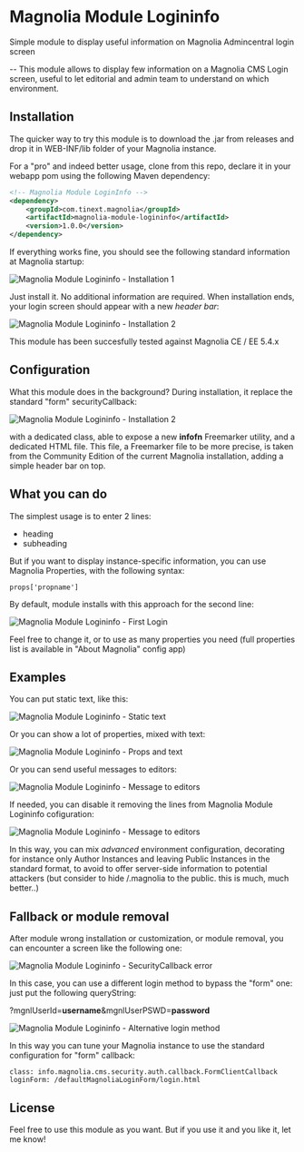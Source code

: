 # Magnolia Module Logininfo
Simple module to display useful information on Magnolia Admincentral login screen

--
This module allows to display few information on a Magnolia CMS Login screen, useful to let editorial and admin team to understand on which environment.

## Installation

The quicker way to try this module is to download the .jar from releases and drop it in WEB-INF/lib folder of your Magnolia instance.

For a "pro" and indeed better usage, clone from this repo, declare it in your webapp pom using the following Maven dependency: 

```xml
<!-- Magnolia Module LoginInfo -->
<dependency>
    <groupId>com.tinext.magnolia</groupId>
    <artifactId>magnolia-module-logininfo</artifactId>
    <version>1.0.0</version>
</dependency>
```

If everything works fine, you should see the following standard information at Magnolia startup: 

![Magnolia Module Logininfo - Installation 1](https://raw.githubusercontent.com/matteopelucco/magnolia-module-logininfo/master/etc/screenshot-001.png)

Just install it. No additional information are required.
When installation ends, your login screen should appear with a new *header bar*: 

![Magnolia Module Logininfo - Installation 2](https://raw.githubusercontent.com/matteopelucco/magnolia-module-logininfo/master/etc/screenshot-002.png)

This module has been succesfully tested against Magnolia CE / EE 5.4.x

## Configuration

What this module does in the background?
During installation, it replace the standard "form" securityCallback: 

![Magnolia Module Logininfo - Installation 2](https://raw.githubusercontent.com/matteopelucco/magnolia-module-logininfo/master/etc/screenshot-004.png)

with a dedicated class, able to expose a new **infofn** Freemarker utility, and a dedicated HTML file. This file, a Freemarker file to be more precise, is taken from the Community Edition of the current Magnolia installation, adding a simple header bar on top.

## What you can do

The simplest usage is to enter 2 lines: 
- heading
- subheading

But if you want to display instance-specific information, you can use Magnolia Properties, with the following syntax: 

```
props['propname']
```

By default, module installs with this approach for the second line: 

![Magnolia Module Logininfo - First Login](https://raw.githubusercontent.com/matteopelucco/magnolia-module-logininfo/master/etc/screenshot-003.png)

Feel free to change it, or to use as many properties you need (full properties list is available in "About Magnolia" config app)

## Examples

You can put static text, like this: 

![Magnolia Module Logininfo - Static text](https://raw.githubusercontent.com/matteopelucco/magnolia-module-logininfo/master/etc/screenshot-008.png)

Or you can show a lot of properties, mixed with text: 

![Magnolia Module Logininfo - Props and text](https://raw.githubusercontent.com/matteopelucco/magnolia-module-logininfo/master/etc/screenshot-010.png)

Or you can send useful messages to editors: 

![Magnolia Module Logininfo - Message to editors](https://raw.githubusercontent.com/matteopelucco/magnolia-module-logininfo/master/etc/screenshot-009.png)

If needed, you can disable it removing the lines from Magnolia Module Logininfo cofiguration: 

![Magnolia Module Logininfo - Message to editors](https://raw.githubusercontent.com/matteopelucco/magnolia-module-logininfo/master/etc/screenshot-011.png)

In this way, you can mix *advanced* environment configuration, decorating for instance only Author Instances and leaving Public Instances in the standard format, to avoid to offer server-side information to potential attackers (but consider to hide /.magnolia to the public. this is much, much better..) 

## Fallback or module removal

After module wrong installation or customization, or module removal, you can encounter a screen like the following one: 

![Magnolia Module Logininfo - SecurityCallback error](https://raw.githubusercontent.com/matteopelucco/magnolia-module-logininfo/master/etc/screenshot-005.png)

In this case, you can use a different login method to bypass the "form" one: just put the following queryString:

?mgnlUserId=__username__&mgnlUserPSWD=__password__

![Magnolia Module Logininfo - Alternative login method](https://raw.githubusercontent.com/matteopelucco/magnolia-module-logininfo/master/etc/screenshot-007.png)

In this way you can tune your Magnolia instance to use the standard configuration for "form" callback: 

```
class: info.magnolia.cms.security.auth.callback.FormClientCallback
loginForm: /defaultMagnoliaLoginForm/login.html
```

## License

Feel free to use this module as you want. But if you use it and you like it, let me know!